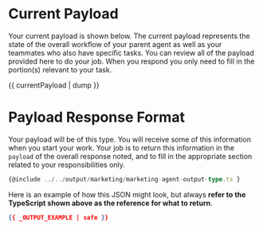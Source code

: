 # Current Payload
Your current payload is shown below. The current payload represents the state of the overall workflow of your parent agent as well as your teammates who also have specific tasks. You can review all of the payload provided here to do your job. When you respond you only need to fill in the portion(s) relevant to your task.

{{ currentPayload | dump }}

# Payload Response Format
Your payload will be of this type. You will receive some of this information when you start your work. Your job is to return this information in the `payload` of the overall response noted, and to fill in the appropriate section related to your responsibilities only.

```ts
{@include ../../output/marketing/marketing-agent-output-type.ts }
```
Here is an example of how this JSON might look, but always **refer to the TypeScript shown above as the reference for what to return**.
```json
{{ _OUTPUT_EXAMPLE | safe }}
```